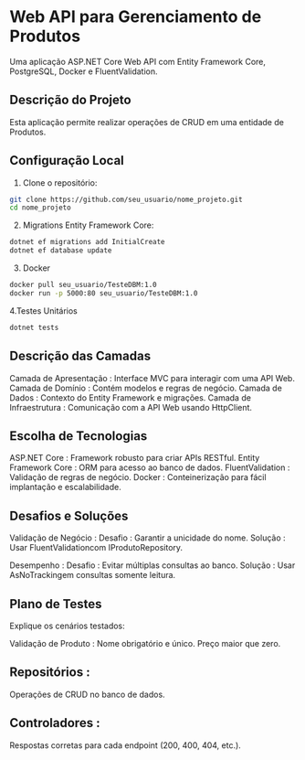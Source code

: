 # Web API para Gerenciamento de Produtos

Uma aplicação ASP.NET Core Web API com Entity Framework Core, PostgreSQL, Docker e FluentValidation.

## Descrição do Projeto
Esta aplicação permite realizar operações de CRUD em uma entidade de Produtos.

## Configuração Local
1. Clone o repositório:
```bash
git clone https://github.com/seu_usuario/nome_projeto.git
cd nome_projeto
```

2. Migrations Entity Framework Core:
```bash
dotnet ef migrations add InitialCreate
dotnet ef database update
```
   
3. Docker
```bash
docker pull seu_usuario/TesteDBM:1.0
docker run -p 5000:80 seu_usuario/TesteDBM:1.0
```
4.Testes Unitários 
```bash
dotnet tests
```

## Descrição das Camadas
Camada de Apresentação : Interface MVC para interagir com uma API Web.
Camada de Domínio : Contém modelos e regras de negócio.
Camada de Dados : Contexto do Entity Framework e migrações.
Camada de Infraestrutura : Comunicação com a API Web usando HttpClient.

## Escolha de Tecnologias
ASP.NET Core : Framework robusto para criar APIs RESTful.
Entity Framework Core : ORM para acesso ao banco de dados.
FluentValidation : Validação de regras de negócio.
Docker : Conteinerização para fácil implantação e escalabilidade.

## Desafios e Soluções
Validação de Negócio :
Desafio : Garantir a unicidade do nome.
Solução : Usar FluentValidationcom IProdutoRepository.

Desempenho :
Desafio : Evitar múltiplas consultas ao banco.
Solução : Usar AsNoTrackingem consultas somente leitura.

## Plano de Testes
Explique os cenários testados:

Validação de Produto :
Nome obrigatório e único.
Preço maior que zero.

## Repositórios :
Operações de CRUD no banco de dados.

## Controladores :
Respostas corretas para cada endpoint (200, 400, 404, etc.).

